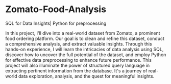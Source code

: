 # Zomato-Food-Analysis
SQL for Data Insights| Python for preprocessing

In this project, I'll dive into a real-world dataset from Zomato, a prominent food ordering platform. Our goal is to clean and refine this dataset, conduct a comprehensive analysis, and extract valuable insights. Through this hands-on experience, I will learn the intricacies of data analysis using SQL, discover how to uncover the full potential of the dataset, and employ Python for effective data preprocessing to enhance future performance. This project will also illuminate the power of structured query language in extracting pertinent information from the database. It's a journey of real-world data exploration, analysis, and the quest for meaningful insights.
